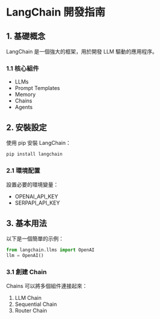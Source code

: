 # LangChain 開發指南

## 1. 基礎概念
LangChain 是一個強大的框架，用於開發 LLM 驅動的應用程序。

### 1.1 核心組件
- LLMs
- Prompt Templates
- Memory
- Chains
- Agents

## 2. 安裝設定
使用 pip 安裝 LangChain：
```bash
pip install langchain
```

### 2.1 環境配置
設置必要的環境變量：
- OPENAI_API_KEY
- SERPAPI_API_KEY

## 3. 基本用法
以下是一個簡單的示例：
```python
from langchain.llms import OpenAI
llm = OpenAI()
```

### 3.1 創建 Chain
Chains 可以將多個組件連接起來：
1. LLM Chain
2. Sequential Chain
3. Router Chain